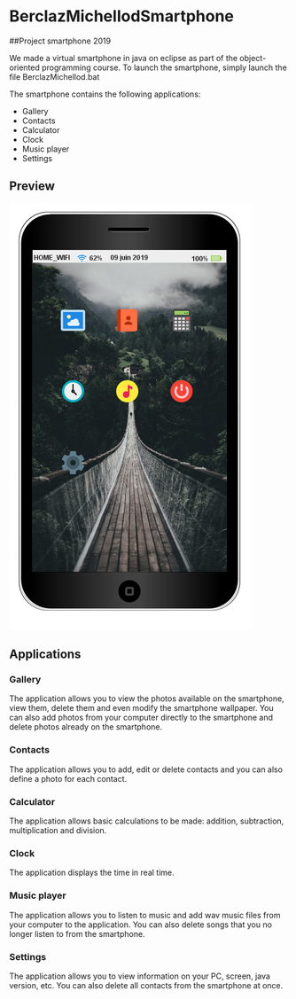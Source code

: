 # BerclazMichellodSmartphone
##Project smartphone 2019

We made a virtual smartphone in java on eclipse as part of the object-oriented programming course.
To launch the smartphone, simply launch the file BerclazMichellod.bat 

The smartphone contains the following applications:

- Gallery
- Contacts
- Calculator
- Clock
- Music player
- Settings

## Preview

![alt text](images/demo/Preview.PNG "Screenshot of the smartphone")

## Applications
### Gallery
The application allows you to view the photos available on the smartphone, view them, delete them and even modify the smartphone wallpaper.
You can also add photos from your computer directly to the smartphone and delete photos already on the smartphone.

### Contacts
The application allows you to add, edit or delete contacts and you can also define a photo for each contact.

### Calculator
The application allows basic calculations to be made: addition, subtraction, multiplication and division.

### Clock
The application displays the time in real time.

### Music player
The application allows you to listen to music and add wav music files from your computer to the application.
You can also delete songs that you no longer listen to from the smartphone.

### Settings
The application allows you to view information on your PC, screen, java version, etc. You can also delete all contacts from the smartphone at once.
